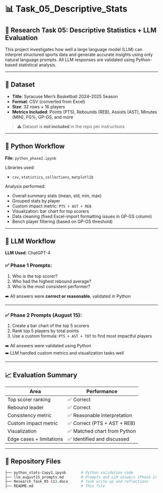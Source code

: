 # 📊 Task_05_Descriptive_Stats

## 🧠 Research Task 05: Descriptive Statistics + LLM Evaluation

This project investigates how well a large language model (LLM) can interpret structured sports data and generate accurate insights using only natural language prompts. All LLM responses are validated using Python-based statistical analysis.

---

## 🏀 Dataset

- **Title**: Syracuse Men’s Basketball 2024–2025 Season
- **Format**: CSV (converted from Excel)
- **Size**: 32 rows × 16 players
- **Metrics Included**: Points (PTS), Rebounds (REB), Assists (AST), Minutes (MIN), FG%, GP-GS, and more

> ⚠️ Dataset is **not included** in the repo per instructions

---

## 🧮 Python Workflow

**File**: `python_phase2.ipynb`

Libraries used:
- `csv`, `statistics`, `collections`, `matplotlib`

Analysis performed:
- Overall summary stats (mean, std, min, max)
- Grouped stats by player
- Custom impact metric: `PTS + AST + REB`
- Visualization: bar chart for top scorers
- Data cleaning (fixed Excel-import formatting issues in GP-GS column)
- Bench player filtering (based on GP-GS threshold)

---

## 🤖 LLM Workflow

**LLM Used**: ChatGPT-4

### ✅ Phase 1 Prompts:
1. Who is the top scorer?
2. Who had the highest rebound average?
3. Who is the most consistent performer?

➡️ All answers were **correct or reasonable**, validated in Python

---

### ✅ Phase 2 Prompts (August 15):
1. Create a bar chart of the top 5 scorers
2. Rank top 5 players by total points
3. Use a custom formula: `PTS + AST + TOT` to find most impactful players

➡️ All answers were validated using Python  
➡️ LLM handled custom metrics and visualization tasks well

---

## 📈 Evaluation Summary

| Area                     | Performance                          |
|--------------------------|--------------------------------------|
| Top scorer ranking       | ✅ Correct                            |
| Rebound leader           | ✅ Correct                            |
| Consistency metric       | ✅ Reasonable interpretation          |
| Custom impact metric     | ✅ Correct (PTS + AST + REB)         |
| Visualization            | ✅ Matched chart from Python         |
| Edge cases + limitations | ✅ Identified and discussed          |

---

## 📂 Repository Files

```bash
├── python_stats-Copy1.ipynb       # Python validation code
├── llm_august15_prompts.md        # Prompts and LLM answers (Phase 2)
├── Research_Task_05 (1).docx      # Task write-up and reflections
├── README.md                      # This file
